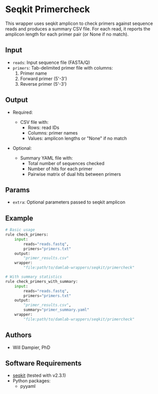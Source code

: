 # Seqkit Primercheck

This wrapper uses seqkit amplicon to check primers against sequence reads and produces a summary CSV file.
For each read, it reports the amplicon length for each primer pair (or None if no match).

## Input
* `reads`: Input sequence file (FASTA/Q)
* `primers`: Tab-delimited primer file with columns:
    1. Primer name
    2. Forward primer (5'-3')
    3. Reverse primer (5'-3')

## Output
* Required:
    - CSV file with:
        - Rows: read IDs
        - Columns: primer names
        - Values: amplicon lengths or "None" if no match

* Optional:
    - Summary YAML file with:
        - Total number of sequences checked
        - Number of hits for each primer
        - Pairwise matrix of dual hits between primers

## Params
* `extra`: Optional parameters passed to seqkit amplicon

## Example
```python
# Basic usage
rule check_primers:
    input:
        reads="reads.fastq",
        primers="primers.txt"
    output:
        "primer_results.csv"
    wrapper:
        "file:path/to/damlab-wrappers/seqkit/primercheck"

# With summary statistics
rule check_primers_with_summary:
    input:
        reads="reads.fastq",
        primers="primers.txt"
    output:
        "primer_results.csv",
        summary="primer_summary.yaml"
    wrapper:
        "file:path/to/damlab-wrappers/seqkit/primercheck"
```

## Authors
* Will Dampier, PhD

## Software Requirements
* [seqkit](https://bioinf.shenwei.me/seqkit/) (tested with v2.3.1)
* Python packages:
    - pyyaml 